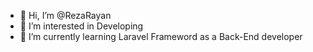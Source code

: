 - 👋 Hi, I’m @RezaRayan
- 👀 I’m interested in Developing
- 🌱 I’m currently learning Laravel Frameword as a Back-End developer


<!---
RezaRayan/RezaRayan is a ✨ special ✨ repository because its `README.md` (this file) appears on your GitHub profile.
You can click the Preview link to take a look at your changes.
--->
